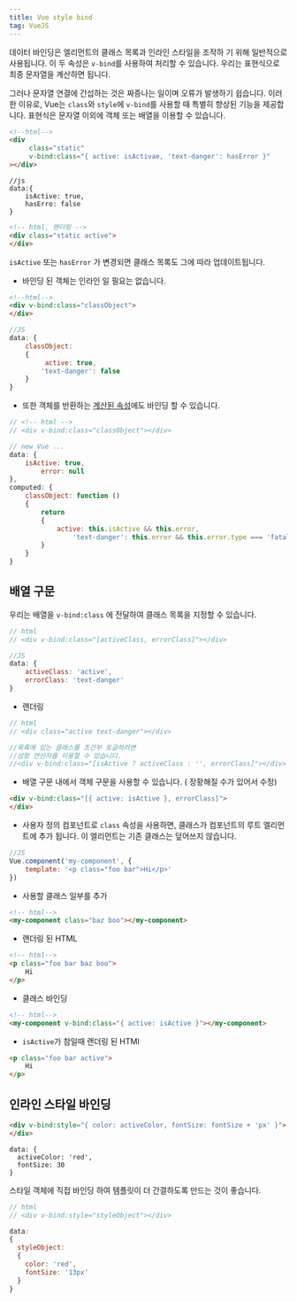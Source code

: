 ```yaml
---
title: Vue style bind
tag: VueJS
---
```




 데이터 바인딩은 엘리먼트의 클래스 목록과 인라인 스타일을 조작하 기 위해 일반적으로 사용됩니다. 이 두 속성은 `v-bind`를 사용하여 처리할 수 있습니다. 우리는 표현식으로 최종 문자열을 계산하면 됩니다. 

 그러나 문자열 연결에 간섭하는 것은 짜증나는 일이며 오류가 발생하기 쉽습니다. 이러한 이유로, Vue는 `class`와 `style`에 `v-bind`를 사용할 때 특별히 향상된 기능을 제공합니다. 표현식은 문자열 이외에 객체 또는 배열을 이용할 수 있습니다.

```html
<!--html-->
<div
     class="static"
     v-bind:class="{ active: isActivae, 'text-danger': hasError }"
></div>
```

```
//js
data:{
	isActive: true,
	hasErro: false
}
```

```html
<!-- html, 랜더링 -->
<div class="static active">
</div>
```

`isActive` 또는 `hasError` 가 변경되면 클래스 목록도 그에 따라 업데이트됩니다.

- 바인딩 된 객체는 인라인 일 필요는 없습니다.

```html
<!--html-->
<div v-bind:class="classObject">
</div>
```

```javascript
//JS
data: {
    classObject: 
    {
         active: true,
        'text-danger': false       
    }
}
```

- 또한 객체를 반환하는 [계산된 속성](https://kr.vuejs.org/v2/guide/computed.html)에도 바인딩 할 수 있습니다. 

```javascript
// <!-- html -->
// <div v-bind:class="classObject"></div>

// new Vue ...
data: {
    isActive: true,
        error: null
},
computed: {
    classObject: function () 
    {
        return 
        {
            active: this.isActive && this.error,
                'text-danger': this.error && this.error.type === 'fatal'
        }
    }
}
```



## 배열 구문

우리는 배열을 `v-bind:class` 에 전달하여 클래스 목록을 지정할 수 있습니다.

```javascript
// html
// <div v-bind:class="[activeClass, errorClass]"></div>

//JS
data: {
    activeClass: 'active',
    errorClass: 'text-danger'
}
```

- 랜더링

```javascript
// html
// <div class="active text-danger"></div>

//목록에 있는 클래스를 조건부 토글하려면
//삼항 연산자를 이용할 수 있습니다.
//<div v-bind:class="[isActive ? activeClass : '', errorClass]"></div>
```

-  배열 구문 내에서 객체 구문을 사용할 수 있습니다. ( 장황해질 수가 있어서 수정)

```html
<div v-bind:class="[{ active: isActive }, errorClass]">
</div>
```



- 사용자 정의 컴포넌트로 `class` 속성을 사용하면, 클래스가 컴포넌트의 루트 엘리먼트에 추가 됩니다. 이 엘리먼트는 기존 클래스는 덮어쓰지 않습니다.

```javascript
//JS
Vue.component('my-component', {
    template: '<p class="foo bar">Hi</p>'
})
```

- 사용할 클래스 일부를 추가

```html
<!-- html-->
<my-component class="baz boo"></my-component>
```

- 랜더링 된 HTML

```html
<!-- html-->
<p class="foo bar baz boo">
	Hi
</p>
```

- 클래스 바인딩

```html
<!-- html-->
<my-component v-bind:class="{ active: isActive }"></my-component>
```

- `isActive`가 참일때 랜더링 된 HTMl

```html
<p class="foo bar active">
    Hi
</p>
```





## 인라인 스타일 바인딩

```html
<div v-bind:style="{ color: activeColor, fontSize: fontSize + 'px' }">
</div>
```

```
data: {
  activeColor: 'red',
  fontSize: 30
}
```

스타일 객체에 직접 바인딩 하여 템플릿이 더 간결하도록 만드는 것이 좋습니다.

```javascript
// html
// <div v-bind:style="styleObject"></div>

data: 
{
  styleObject: 
  {
    color: 'red',
    fontSize: '13px'
  }
}
```